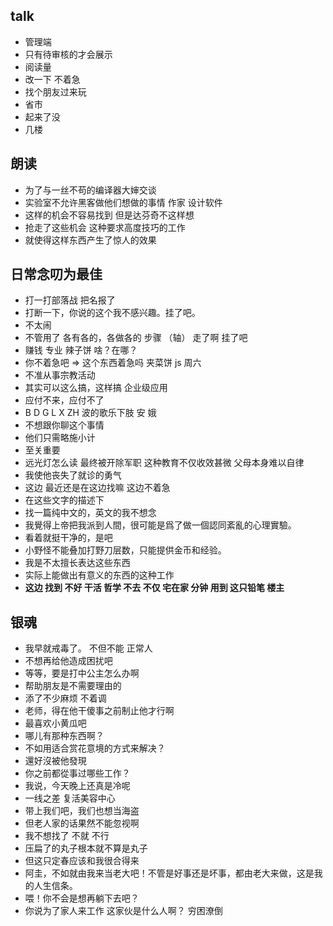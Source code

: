 ## talk
+ 管理端
+ 只有待审核的才会展示
+ 阅读量
+ 改一下 不着急
+ 找个朋友过来玩
+ 省市
+ 起来了没
+ 几楼

## 朗读
+ 为了与一丝不苟的编译器大婶交谈
+ 实验室不允许黑客做他们想做的事情  作家 设计软件
+ 这样的机会不容易找到 但是达芬奇不这样想
+ 抢走了这些机会  这种要求高度技巧的工作
+ 就使得这样东西产生了惊人的效果

## 日常念叨为最佳
+ 打一打部落战  把名报了
+ 打断一下，你说的这个我不感兴趣。挂了吧。
+ 不太闹
+ 不管用了  各有各的，各做各的  步骤 （轴） 走了啊 挂了吧 
+ 赚钱 专业  辣子饼  啥？在哪？
+ 你不着急吧 => 这个东西着急吗 夹菜饼 js 周六
+ 不准从事宗教活动
+ 其实可以这么搞，这样搞  企业级应用  
+ 应付不来，应付不了
+ B D G L X ZH 波的歌乐下肢  安 娥
+ 不想跟你聊这个事情
+ 他们只需略施小计
+ 至关重要
+ 远光灯怎么读  最终被开除军职    这种教育不仅收效甚微   父母本身难以自律
+ 我使他丧失了就诊的勇气
+ 这边 最近还是在这边找嘛 这边不着急
+ 在这些文字的描述下
+ 找一篇纯中文的，英文的我不想念
+ 我覺得上帝把我派到人間，很可能是爲了做一個認同紊亂的心理實驗。
+ 看着就挺干净的，是吧
+ 小野怪不能叠加打野刀层数，只能提供金币和经验。
+ 我是不太擅长表达这些东西
+ 实际上能做出有意义的东西的这种工作
+ **这边 找到 不好 干活 哲学 不去 不仅 宅在家 分钟 用到 这只铅笔 楼主**


## 银魂
+ 我早就戒毒了。    不但不能    正常人
+ 不想再给他造成困扰吧
+ 等等，要是打中公主怎么办啊
+ 帮助朋友是不需要理由的
+ 添了不少麻烦   不着调 
+ 老师，得在他干傻事之前制止他才行啊
+ 最喜欢小黄瓜吧
+ 哪儿有那种东西啊？
+ 不如用适合赏花意境的方式来解决？
+ 還好沒被他發現
+ 你之前都從事过哪些工作？
+ 我说，今天晚上还真是冷呢
+ 一线之差  复活美容中心
+ 带上我们吧，我们也想当海盗
+ 但老人家的话果然不能忽视啊
+ 我不想找了  不就   不行
+ 压扁了的丸子根本就不算是丸子
+ 但这只定春应该和我很合得来
+ 阿圭，不如就由我来当老大吧！不管是好事还是坏事，都由老大来做，这是我的人生信条。
+ 喂！你不会是想再躺下去吧？
+ 你说为了家人来工作  这家伙是什么人啊？   穷困潦倒
